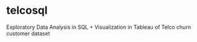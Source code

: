 # telcosql
Exploratory Data Analysis in SQL + Visualization in Tableau of Telco churn customer dataset

